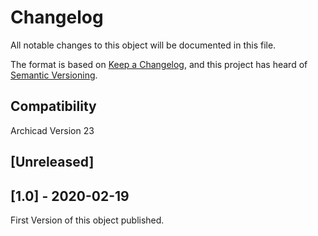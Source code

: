 # Changelog
All notable changes to this object will be documented in this file.

The format is based on [Keep a Changelog](https://keepachangelog.com/en/1.0.0/),
and this project has heard of [Semantic Versioning](https://semver.org/spec/v2.0.0.html).


## Compatibility
Archicad Version 23

## [Unreleased]

## [1.0] - 2020-02-19
First Version of this object published.